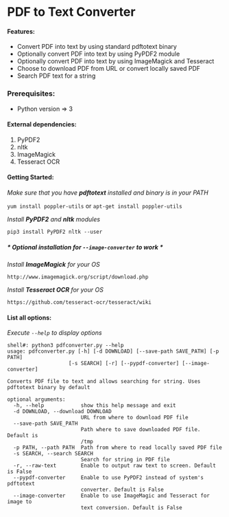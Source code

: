 # PDF to Text Converter

#### Features:
* Convert PDF into text by using standard pdftotext binary
* Optionally convert PDF into text by using PyPDF2 module
* Optionally convert PDF into text by using ImageMagick and Tesseract
* Choose to download PDF from URL or convert locally saved PDF
* Search PDF text for a string


### Prerequisites:
* Python version => 3
#### External dependencies:
1. PyPDF2
2. nltk
3. ImageMagick
4. Tesseract OCR

#### Getting Started:

*Make sure that you have ***pdftotext*** installed and binary is in your PATH*

`yum install poppler-utils`
or
`apt-get install poppler-utils`

*Install ***PyPDF2*** and ***nltk*** modules*

`pip3 install PyPDF2 nltk --user`

##### * Optional installation for `--image-converter` to work *
*Install ***ImageMagick*** for your OS*

`http://www.imagemagick.org/script/download.php`

*Install ***Tesseract OCR*** for your OS*

`https://github.com/tesseract-ocr/tesseract/wiki`


#### List all options:
*Execute `--help` to display options*

```
shell#: python3 pdfconverter.py --help
usage: pdfconverter.py [-h] [-d DOWNLOAD] [--save-path SAVE_PATH] [-p PATH]
                    [-s SEARCH] [-r] [--pypdf-converter] [--image-converter]

Converts PDF file to text and allows searching for string. Uses
pdftotext binary by default

optional arguments:
  -h, --help            show this help message and exit
  -d DOWNLOAD, --download DOWNLOAD
                        URL from where to download PDF file
  --save-path SAVE_PATH
                        Path where to save downloaded PDF file. Default is
                        /tmp
  -p PATH, --path PATH  Path from where to read locally saved PDF file
  -s SEARCH, --search SEARCH
                        Search for string in PDF file
  -r, --raw-text        Enable to output raw text to screen. Default is False
  --pypdf-converter     Enable to use PyPDF2 instead of system's pdftotext
                        converter. Default is False
  --image-converter     Enable to use ImageMagic and Tesseract for image to
                        text conversion. Default is False
```
